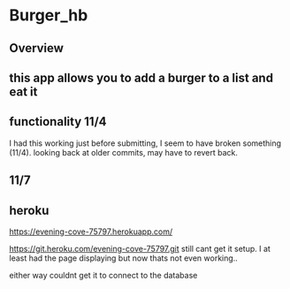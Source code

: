 # Burger_hb

## Overview 
this app allows you to add a burger to a list and eat it
-------------------------------------------------------

## functionality 11/4
I had this working just before submitting, I seem to have broken something (11/4). looking back at older commits, may have to revert back.

   ## 11/7 
     


## heroku 
https://evening-cove-75797.herokuapp.com/

https://git.heroku.com/evening-cove-75797.git
still cant get it setup. I at least had the page displaying but now thats not even working.. 

either way couldnt get it to connect to the database


